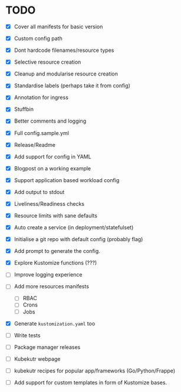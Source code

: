 # TODO

- [X] Cover all manifests for basic version

- [X] Custom config path

- [X] Dont hardcode filenames/resource types

- [X] Selective resource creation

- [X] Cleanup and modularise resource creation

- [X] Standardise labels (perhaps take it from config)

- [X] Annotation for ingress

- [X] Stuffbin

- [X] Better comments and logging

- [X] Full config.sample.yml

- [X] Release/Readme

- [X] Add support for config in YAML

- [x] Blogpost on a working example

- [x] Support application based workload config

- [x] Add output to stdout

- [x] Liveliness/Readiness checks

- [x] Resource limits with sane defaults

- [x] Auto create a service (in deployment/statefulset)

- [x] Initialise a git repo with default config (probably flag)

- [x] Add prompt to generate the config.

- [x] Explore Kustomize functions (???)

- [ ] Improve logging experience

- [ ] Add more resources manifests
  - [ ] RBAC
  - [ ] Crons
  - [ ] Jobs

- [x] Generate `kustomization.yaml` too

- [ ] Write tests

- [ ] Package manager releases

- [ ] Kubekutr webpage

- [ ] kubekutr recipes for popular app/frameworks (Go/Python/Frappe)

- [ ] Add support for custom templates in form of Kustomize bases.
